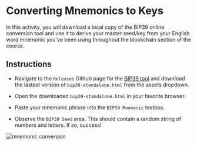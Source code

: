 # Converting Mnemonics to Keys

In this activity, you will download a local copy of the BIP39 online conversion tool
and use it to derive your master seed/key from your English word mnemonic you've been
using throughout the blockchain section of the course.

## Instructions

* Navigate to the `Releases` Github page for the [BIP39 tool](https://github.com/iancoleman/bip39/releases)
  and download the lastest version of `bip39-standalone.html` from the assets dropdown.

* Open the downloaded `bip39-standalone.html` in your favorite browser.

* Paste your mnemonic phrase into the `BIP39 Mnemonic` textbox.

* Observe the `BIP39 Seed` area. This should contain a random string of numbers and letters. If so, success!

![mnemonic conversion](Images/mnemonic-convert.png)

